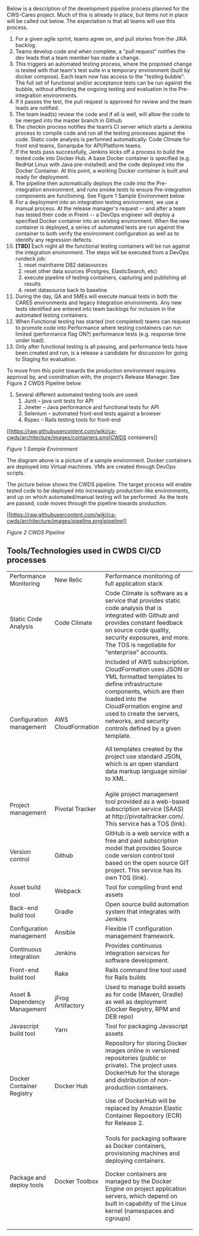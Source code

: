 Below is a description of the development pipeline process planned for the CWS-Cares project. Much of this is already in place, but items not in place will be called out below. The expectation is that all teams will use this process. 

1. For a given agile sprint, teams agree on, and pull stories from the JIRA backlog.
1. Teams develop code and when complete, a "pull request" notifies the dev leads that a team member has made a change. 
1. This triggers an automated testing process, where the proposed change is tested with that team's test suite in a temporary environment (built by docker compose). Each team now has access to the "testing bubble". The full set of functional and/or acceptance tests can be run against the bubble, without affecting the ongoing testing and evaluation in the Pre-integration environments.
1. If it passes the test, the pull request is approved for review and the team leads are notified. 
1. The team lead(s) review the code and if all is well, will allow the code to be merged into the master branch in Github.
1. The checkin process notifies the team’s CI server which starts a Jenkins process to compile code and run all the testing processes against the code. Static code analysis is performed automatically: Code Climate for front end teams, Sonarqube for API/Platform teams. 
1. If the tests pass successfully, Jenkins kicks off a process to build the tested code into Docker Hub. A base Docker container is specified (e.g. RedHat Linux with Java pre-installed) and the code deployed into the Docker Container. At this point, a working Docker container is built and ready for deployment. 
1. The pipeline then automatically deploys the code into the Pre-integration environment, and runs smoke tests to ensure Pre-integration components are functioning. See Figure 1 Sample Environment below
1. For a deployment into an integration testing environment, we use a manual process. At the release manager's request -- and after a team has tested their code in Preint -- a DevOps engineer will deploy a specified Docker container into an existing environment. When the new container is deployed, a series of automated tests are run against the container to both verify the environment configuration as well as to identify any regression defects. 
1. **[TBD]** Each night all the functional testing containers will be run against the integration environment. The steps will be executed from a DevOps rundeck job: 
   1. reset mainframe DB2 datasources
   1. reset other data sources (Postgres, ElasticSearch, etc)
   1. execute pipeline of testing containers, capturing and publishing all results
   1. reset datasource back to baseline
1. During the day, QA and SMEs will execute manual tests in both the CARES environments and legacy Integration environments. Any new tests identified are entered into team backlogs for inclusion in the automated testing containers. 
1. When Functional testing has started (not completed) teams can request to promote code into Performance where testing containers can run limited (performance flag ON?) performance tests (e.g. response time under load). 
1. Only after functional testing is all passing, and performance tests have been created and run, is a release a candidate for discussion for going to Staging for evaluation.  

To move from this point towards the production environment requires approval by, and coordination with, the project’s Release Manager. See Figure 2 CWDS Pipeline below
1. Several different automated testing tools are used:
    1. Junit – java unit tests for API
    2. Jmeter – Java performance and functional tests for API
    3. Selenium – automated front-end tests against a browser
    4. Rspec – Rails testing tools for front-end

[[https://raw.githubusercontent.com/wiki/ca-cwds/architecture/images/containers.png|CWDS containers]]

*Figure 1 Sample Environment*


The diagram above is a picture of a sample environment. Docker containers are deployed into Virtual machines. VMs are created through DevOps scripts. 

The picture below shows the CWDS pipeline. The target process will enable tested code to be deployed into increasingly production-like environments, and up on which automated/manual testing will be performed. As the tests are passed, code moves through the pipeline towards production. 

[[https://raw.githubusercontent.com/wiki/ca-cwds/architecture/images/pipeline.png|pipeline]]

*Figure 2 CWDS Pipeline*

## Tools/Technologies used in CWDS CI/CD processes

<table>
  <tr>
    <td>Performance Monitoring</td>
    <td>New Relic</td>
    <td>Performance monitoring of full application stack</td>
  </tr>
  <tr>
    <td>Static Code Analysis</td>
    <td>Code Climate</td>
    <td>Code Climate is software as a service that provides static code analysis that is integrated with Github and provides constant feedback on source code quality, security exposures, and more. The TOS is negotiable for "enterprise" accounts.</td>
  </tr>
  <tr>
    <td>Configuration management</td>
    <td>AWS CloudFormation</td>
    <td>Included of AWS subscription. CloudFormation uses JSON or YML formatted templates to define infrastructure components, which are then loaded into the CloudFormation engine and used to create the servers, networks, and security controls defined by a given template. 

All templates created by the project use standard JSON, which is an open standard data markup language similar to XML.</td>
  </tr>
  <tr>
    <td>Project management</td>
    <td>Pivotal Tracker</td>
    <td>Agile project management tool provided as a web-based subscription service (SAAS) at http://pivotaltracker.com/. This service has a TOS (link).</td>
  </tr>
  <tr>
    <td>Version control</td>
    <td>Github</td>
    <td>GitHub is a web service with a free and paid subscription model that provides Source code version control tool based on the open source GIT project. This service has its own TOS (link). </td>
  </tr>
  <tr>
    <td>Asset build tool</td>
    <td>Webpack</td>
    <td>Tool for compiling front end assets</td>
  </tr>
  <tr>
    <td>Back-end build tool</td>
    <td>Gradle</td>
    <td>Open source build automation system that integrates with Jenkins</td>
  </tr>
  <tr>
    <td>Configuration management</td>
    <td>Ansible</td>
    <td>Flexible IT configuration management framework.   </td>
  </tr>
  <tr>
    <td>Continuous integration</td>
    <td>Jenkins</td>
    <td>Provides continuous integration services for software development.</td>
  </tr>
  <tr>
    <td>Front-end build tool</td>
    <td>Rake</td>
    <td>Rails command line tool used for Rails builds</td>
  </tr>
  <tr>
    <td>Asset & Dependency Management</td>
    <td>jFrog Artifactory</td>
    <td>Used to manage build assets as for code (Maven, Gradle) as well as deployment (Docker Registry, RPM and DEB repo)</td>
  </tr>
  <tr>
    <td>Javascript build tool</td>
    <td>Yarn</td>
    <td>Tool for packaging Javascript assets</td>
  </tr>
  <tr>
    <td>Docker Container Registry</td>
    <td>Docker Hub</td>
    <td>Repository for storing Docker images online in versioned repositories (public or private). The project uses DockerHub for the storage and distribution of non-production containers.

Use of DockerHub will be replaced by Amazon Elastic Container Repository (ECR) for Release 2.</td>
  </tr>
  <tr>
    <td>Package and deploy tools</td>
    <td>Docker Toolbox</td>
    <td>Tools for packaging software as Docker containers, provisioning machines and deploying containers. 

Docker containers are managed by the Docker Engine on project application servers, which depend on built in capability of the Linux kernel (namespaces and cgroups)</td>
  </tr>
</table>


